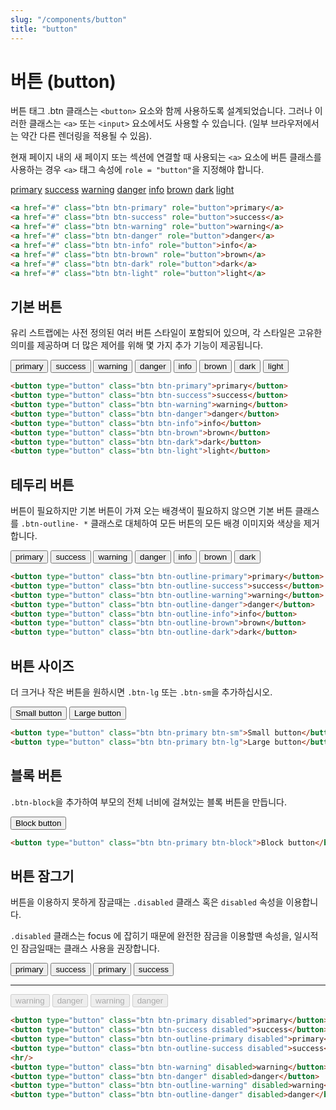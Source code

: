 ```yaml
---
slug: "/components/button"
title: "button"
---
```


# 버튼 (button)
버튼 태그
.btn 클래스는 ```<button>``` 요소와 함께 사용하도록 설계되었습니다. 그러나 이러한 클래스는 ```<a>``` 또는 ```<input>``` 요소에서도 사용할 수 있습니다. (일부 브라우저에서는 약간 다른 렌더링을 적용될 수 있음).

현재 페이지 내의 새 페이지 또는 섹션에 연결할 때 사용되는 ```<a>``` 요소에 버튼 클래스를 사용하는 경우 ```<a>``` 태그 속성에 ```role = "button"```을 지정해야 합니다.

<div class="card">
<div class="card-body">
<a href="#" onclick="return false;" class="btn btn-primary" role="button">primary</a>
<a href="#" onclick="return false;" class="btn btn-success" role="button">success</a>
<a href="#" onclick="return false;" class="btn btn-warning" role="button">warning</a>
<a href="#" onclick="return false;" class="btn btn-danger" role="button">danger</a>
<a href="#" onclick="return false;" class="btn btn-info" role="button">info</a>
<a href="#" onclick="return false;" class="btn btn-brown" role="button">brown</a>
<a href="#" onclick="return false;" class="btn btn-dark" role="button">dark</a>
<a href="#" onclick="return false;" class="btn btn-light" role="button">light</a>
</div>

```html
<a href="#" class="btn btn-primary" role="button">primary</a>
<a href="#" class="btn btn-success" role="button">success</a>
<a href="#" class="btn btn-warning" role="button">warning</a>
<a href="#" class="btn btn-danger" role="button">danger</a>
<a href="#" class="btn btn-info" role="button">info</a>
<a href="#" class="btn btn-brown" role="button">brown</a>
<a href="#" class="btn btn-dark" role="button">dark</a>
<a href="#" class="btn btn-light" role="button">light</a>
```
</div>

## 기본 버튼
유리 스트랩에는 사전 정의된 여러 버튼 스타일이 포함되어 있으며, 각 스타일은 고유한 의미를 제공하며 더 많은 제어를 위해 몇 가지 추가 기능이 제공됩니다.
<div class="card">
<div class="card-body">
<button type="button" class="btn btn-primary">primary</button>
<button type="button" class="btn btn-success">success</button>
<button type="button" class="btn btn-warning">warning</button>
<button type="button" class="btn btn-danger">danger</button>
<button type="button" class="btn btn-info">info</button>
<button type="button" class="btn btn-brown">brown</button>
<button type="button" class="btn btn-dark">dark</button>
<button type="button" class="btn btn-light">light</button>
</div>

```html
<button type="button" class="btn btn-primary">primary</button>
<button type="button" class="btn btn-success">success</button>
<button type="button" class="btn btn-warning">warning</button>
<button type="button" class="btn btn-danger">danger</button>
<button type="button" class="btn btn-info">info</button>
<button type="button" class="btn btn-brown">brown</button>
<button type="button" class="btn btn-dark">dark</button>
<button type="button" class="btn btn-light">light</button>
```
</div>

## 테두리 버튼
버튼이 필요하지만 기본 버튼이 가져 오는 배경색이 필요하지 않으면 기본 버튼 클래스를 ```.btn-outline- *``` 클래스로 대체하여 모든 버튼의 모든 배경 이미지와 색상을 제거합니다.
<div class="card">
<div class="card-body">
<button type="button" class="btn btn-outline-primary">primary</button>
<button type="button" class="btn btn-outline-success">success</button>
<button type="button" class="btn btn-outline-warning">warning</button>
<button type="button" class="btn btn-outline-danger">danger</button>
<button type="button" class="btn btn-outline-info">info</button>
<button type="button" class="btn btn-outline-brown">brown</button>
<button type="button" class="btn btn-outline-dark">dark</button>
</div>

```html
<button type="button" class="btn btn-outline-primary">primary</button>
<button type="button" class="btn btn-outline-success">success</button>
<button type="button" class="btn btn-outline-warning">warning</button>
<button type="button" class="btn btn-outline-danger">danger</button>
<button type="button" class="btn btn-outline-info">info</button>
<button type="button" class="btn btn-outline-brown">brown</button>
<button type="button" class="btn btn-outline-dark">dark</button>
```
</div>

## 버튼 사이즈
더 크거나 작은 버튼을 원하시면 ```.btn-lg``` 또는 ```.btn-sm```을 추가하십시오.
<div class="card">
<div class="card-body">
<button type="button" class="btn btn-primary btn-sm">Small button</button>
<button type="button" class="btn btn-primary btn-lg">Large button</button>
</div>

```html
<button type="button" class="btn btn-primary btn-sm">Small button</button>
<button type="button" class="btn btn-primary btn-lg">Large button</button>
```
</div>

## 블록 버튼
```.btn-block```을 추가하여 부모의 전체 너비에 걸쳐있는 블록 버튼을 만듭니다.
<div class="card">
<div class="card-body">
<button type="button" class="btn btn-primary btn-block">Block button</button>
</div>

```html
<button type="button" class="btn btn-primary btn-block">Block button</button>
```
</div>

## 버튼 잠그기
버튼을 이용하지 못하게 잠글때는 `.disabled` 클래스 혹은 `disabled` 속성을 이용합니다.

`.disabled` 클래스는 focus 에 잡히기 때문에 완전한 잠금을 이용할땐 속성을, 일시적인 잠금일때는 클래스 사용을 권장합니다.

<div class="card">
<div class="card-body">
<button type="button" class="btn btn-primary disabled">primary</button>
<button type="button" class="btn btn-success disabled">success</button>
<button type="button" class="btn btn-outline-primary disabled">primary</button>
<button type="button" class="btn btn-outline-success disabled">success</button>
<hr/>
<button type="button" class="btn btn-warning" disabled>warning</button>
<button type="button" class="btn btn-danger" disabled>danger</button>
<button type="button" class="btn btn-outline-warning" disabled>warning</button>
<button type="button" class="btn btn-outline-danger" disabled>danger</button>
</div>

```html
<button type="button" class="btn btn-primary disabled">primary</button>
<button type="button" class="btn btn-success disabled">success</button>
<button type="button" class="btn btn-outline-primary disabled">primary</button>
<button type="button" class="btn btn-outline-success disabled">success</button>
<hr/>
<button type="button" class="btn btn-warning" disabled>warning</button>
<button type="button" class="btn btn-danger" disabled>danger</button>
<button type="button" class="btn btn-outline-warning" disabled>warning</button>
<button type="button" class="btn btn-outline-danger" disabled>danger</button>
```
</div>